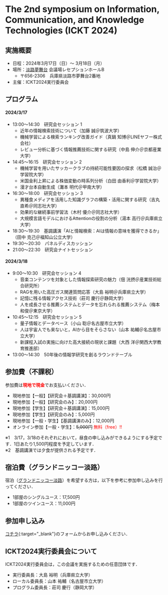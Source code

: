 # The 2nd symposium on Information, Communication, and Knowledge Technologies (ICKT 2024) 

## 実施概要
* 日程：2024年3月17日（日）～ 3月18日（月）
* 場所：[淡路夢舞台](https://www.yumebutai.co.jp) 会議場レセプションホールB
  * 〒656-2306　兵庫県淡路市夢舞台2番地 
* 主催：ICKT2024実行委員会

## プログラム
#### 2024/3/17
* 13:00～14:30　研究会セッション 1
  * 近年の情報検索技術について（加藤 誠＠筑波大学）
  * 機械学習による検索ランキング改善ガイド（真鍋 知博＠LINEヤフー株式会社）
  * レビュー分析に基づく情報推薦技術に関する研究（中島 伸介＠京都産業大学）
* 14:45～16:15　研究会セッション 2
  * 機械学習を用いたサッカークラブの持続可能性要因の探求（松橋 誠治＠学習院大学）
  * 米国金利上昇による株価変動の時系列分析（白田 由香利＠学習院大学）
  * 漫才台本自動生成（灘本 明代＠甲南大学）
* 16:30～18:00　研究会セッション 3
  * 異種食メディアを活用した知識グラフの構築・活用に関する研究（吉丸 直希＠同志社大学）
  * 効果的な継続事前学習法（木村 優介＠同志社大学）
  * 大規模言語モデルにおけるAttentionの役割の分析（湯本 高行＠兵庫県立大学）   
* 18:30～19:30　基調講演「AIと情報検索：AIは情報の意味を獲得できるか」（田中 克己＠福知山公立大学）
* 19:30〜20:30　パネルディスカッション
* 21:00～22:30　研究会ナイトセッション

#### 2024/3/18
* 9:00～10:30　研究会セッション 4
  * 音楽コンテンツを対象とした情報探索研究の魅力（佃 洸摂＠産業技術総合研究所）
  * RAGを用いた高圧ガス関連質問応答（大島 裕明＠兵庫県立大学）
  * 記憶に残る情報アクセス技術（莊司 慶行＠静岡大学）
  * 人を成長させる推薦システムとデータを忘れられる推薦システム（梅本 和俊＠東京大学）
* 10:45～12:15　研究会セッション 5
  * 量子情報とデータベース（小山 聡＠名古屋市立大学）
  * 人は宇宙人でも来ないと，AIから目をそらさない（山本 祐輔＠名古屋市立大学）
  * 新課程入試の実施に向けた高大接続の現状と課題（大西 洋＠関西大学教育推進部）
* 13:00～14:30　50年後の情報学研究を創るラウンドテーブル

## 参加費（不課税）
参加費は<span style='color:red;'>**現地で現金**</span>でお支払いください．
* 現地参加【一般】【研究会＋基調講演】：30,000円
* 現地参加【一般】【研究会のみ】：20,000円
* 現地参加【学生】【研究会＋基調講演】：15,000円
* 現地参加【学生】【研究会のみ】：5,000円
* 現地参加【一般・学生】【基調講演のみ】：12,000円
* オンライン参加【一般・学生】：~~5,000円~~ <span style='color:red;'>無料（free）!!</span>

※1　3/17，3/18のそれぞれにおいて，昼食の申し込みができるようにする予定です．1日あたり1,500円程度を予定しています．<br />
※2　基調講演では夕食が提供される予定です．


## 宿泊費（グランドニッコー淡路）
宿泊（[グランドニッコー淡路](https://www.okura-nikko.com/ja/japan/awaji/grand-nikko-awaji/)）を希望する方は，以下を参考に参加申し込みを行ってください．
* 1部屋のシングルユース：17,500円
* 1部屋のツインユース：11,000円

## 参加申し込み
[コチラ](https://forms.gle/EkaXSMgoZv6MvdqDA){:target="_blank"}のフォームからお申し込みください．

## ICKT2024実行委員会について
ICKT2024実行委員会は，この会議を実施するための任意団体です．
* 実行委員長：大島 裕明（兵庫県立大学）
* ローカル委員長：山本 祐輔（名古屋市立大学）
* プログラム委員長：莊司 慶行（静岡大学）

